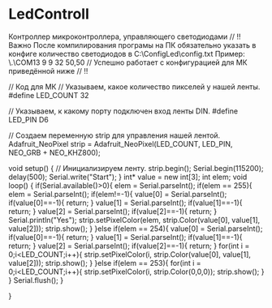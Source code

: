 # LedControll
Контроллер микроконтроллера, управляющего светодиодами
// !! Важно 
После компилирования програмы на ПК обязательно указать в конфиге количество светодиодов в C:\\ConfigLed\\config.txt
Пример:
\\.\COM13
9 9 32 50,50
// Успешно работает с конфигурацией для МК приведённой ниже
// !!



// Код для МК
// Указываем, какое количество пикселей у нашей ленты.
#define LED_COUNT 32

// Указываем, к какому порту подключен вход ленты DIN.
#define LED_PIN D6

// Создаем переменную strip для управления нашей лентой.
Adafruit_NeoPixel strip = Adafruit_NeoPixel(LED_COUNT, LED_PIN, NEO_GRB + NEO_KHZ800);

void setup()
{
  // Инициализируем ленту.
  strip.begin();
  Serial.begin(115200);
  delay(500);
  Serial.write("Start");
}
int* value = new int[3];
int elem;
void loop()
{
  if(Serial.available()>0){
    elem = Serial.parseInt();
    if(elem == 255){
      elem = Serial.parseInt();
    if(elem!=-1){
     value[0] = Serial.parseInt();
     if(value[0]==-1){
        return;
      }
           value[1] = Serial.parseInt();
     if(value[1]==-1){
        return;
      }
           value[2] = Serial.parseInt();
     if(value[2]==-1){
        return;
      }
      Serial.println("Yes");
    strip.setPixelColor(elem, strip.Color(value[0], value[1], value[2])); 
  strip.show();
    }
    }else if(elem == 254){
      value[0] = Serial.parseInt();
      if(value[0]==-1){
        return;
        }
              value[1] = Serial.parseInt();
      if(value[1]==-1){
        return;
        }
              value[2] = Serial.parseInt();
      if(value[2]==-1){
        return;
        }
        for(int i = 0;i<LED_COUNT;i++){
            strip.setPixelColor(i, strip.Color(value[0], value[1], value[2])); 
            strip.show();
          }
      }else if(elem == 253){
          for(int i = 0;i<LED_COUNT;i++){
            strip.setPixelColor(i, strip.Color(0,0,0)); 
            strip.show();
          }
        }
        Serial.flush();
  }

  
}
